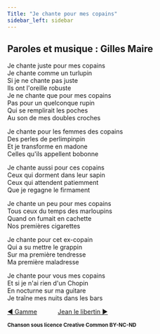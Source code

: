 ```yaml
---
Title: "Je chante pour mes copains"
sidebar_left: sidebar
---
```


##  Paroles et musique : Gilles Maire
  
  
  
Je chante juste pour mes copains  
Je chante comme un turlupin  
Si je ne chante pas juste  
Ils ont l'oreille robuste  
Je ne chante que pour mes copains  
Pas pour un quelconque rupin  
Qui se remplirait les poches  
Au son de mes doubles croches  
  
Je chante pour les femmes des copains  
Des perles de perlimpinpin  
Et je transforme en madone  
Celles qu'ils appellent bobonne  
  
Je chante aussi pour ces copains  
Ceux qui dorment dans leur sapin  
Ceux qui attendent patiemment  
Que je regagne le firmament  
  
Je chante un peu pour mes copains  
Tous ceux du temps des marloupins  
Quand on fumait en cachette  
Nos premières cigarettes  
  
Je chante pour cet ex-copain  
Qui a su mettre le grappin  
Sur ma première tendresse  
Ma première maladresse  
  
Je chante pour vous mes copains  
Et si je n'ai rien d'un Chopin  
En nocturne sur ma guitare  
Je traîne mes nuits dans les bars  


[ ◀ Gamme](../gamme) ​ ​ ​ ​ ​ ​ ​ ​ ​ ​ ​ ​[Jean le libertin ▶](../jean_le_libertin)


<b><sub>Chanson sous licence Creative Common BY-NC-ND</sub></b>
